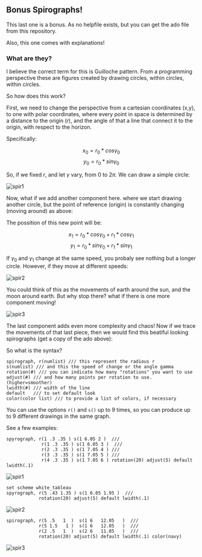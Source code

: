 ## Bonus Spirographs!

This last one is a bonus. As no helpfile exists, but you can get the ado file from this repository.

Also, this one comes with explanations!

### What are they?

I believe the correct term for this is Guilloche pattern. From a programming perspective these are figures created by drawing circles, within circles, within circles. 

So how does this work? 

First, we need to change the perspective from a cartesian coordinates (x,y), to one with polar coordinates, where every point in space is determined by a distance to the origin ($r$), and the angle of that a line that connect it to the origin, with respect to the horizon.

Specifically: 

$$x_0 = r_0 * cos \gamma_0$$
$$y_0 = r_0 * sin \gamma_0$$

So, if we fixed $r$, and let $\gamma$ vary, from 0 to $2 \pi$. We can draw a simple circle:

![spir1](./figures/spir1.gif)

Now, what if we add another component here. where we start drawing another circle, but the point of reference (origin) is constantly changing (moving around) as above:

The possition of this new point will be:

$$x_1 = r_0 * cos \gamma_0+r_1 * cos \gamma_1$$
$$y_1 = r_0 * sin \gamma_0+r_1 * sin \gamma_1$$

If $\gamma_0$ and $\gamma_1$ change at the same speed, you probaly see nothing but a longer circle. However, if they move at different speeds:

![spir2](./figures/spir2.gif)

You could think of this as the movements of earth around the sun, and the moon around earth. But why stop there? what if there is one more component moving!

![spir3](./figures/spir3.gif)

The last component adds even more complexity and chaos! Now if we trace the movements of that last piece, then we would find this beatiful looking spirographs (get a copy of the ado above):

So what is the syntax?
```
spirograph, r(numlist) /// this represent the radious r
s(numlist) /// and this the speed of change or the angle gamma
rotation(#) /// you can indicate how many "rotations" you want to use
adjust(#) /// and how many points per rotation to use. (higher=smoother)
lwidth(#) /// width of the line
default   /// to set default look
color(color list) /// to provide a list of colors, if necessary
```

You can use the options `r()` and `s()` up to 9 times, so you can produce up to 9 different drawings in the same graph.

See a few examples:

```
spyrograph, r(1 .3 .35 ) s(1 6.05 2 )  ///
			 r(1 .3 .35 ) s(1 6.05 3 )  ///
			 r(2 .3 .35 ) s(1 7.05 4 ) ///
			 r(3 .3 .35 ) s(1 7.05 5 ) ///
			 r(4 .3 .35 ) s(1 7.05 6 ) rotation(20) adjust(5) default lwidth(.1)
```
![spir1](./figures/spir1.png)

```
set scheme white_tableau
spyrograph, r(5 .43 1.35 ) s(1 6.05 1.95 )  ///
			rotation(20) adjust(5) default lwidth(.1)
```
![spir2](./figures/spir2.png)

```
spirograph, r(5 .5   1  )  s(1 6   12.05   )  ///
			r(5 1.5   1 )  s(1 6   12.05   )  ///
			r(2 .5   1  )  s(2 6   11.05   )  ///
			rotation(20) adjust(5) default lwidth(.1) color(navy)
```
![spir3](./figures/spir3.png)